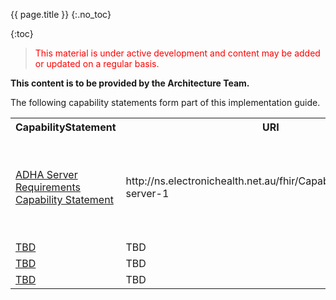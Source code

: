 {{ page.title }}
{:.no_toc}
<!-- TOC  the css styling for this is \pages\assets\css\project.css under 'markdown-toc'-->
{:toc}

> <p style="color:#ff0000;">This material is under active development and content may be added or updated on a regular basis.</p>


**This content is to be provided by the Architecture Team.**


The following capability statements form part of this implementation guide.

<table class="list" width="100%">
    <tr>
        <th>CapabilityStatement</th>
        <th>URI</th>
        <th>Description</th>
    </tr>
    <tr>
        <td><a href="CapabilityStatement-dh-server-1.html">ADHA Server Requirements Capability Statement</a></td>
        <td>http://ns.electronichealth.net.au/fhir/CapabilityStatement/dh-server-1</td>
        <td>The requirements for capabilities of a server implementing Australian Digital Health Agency FHIR RESTful Endpoints (au.digitalhealth.r4).</td>
    </tr>
    <tr>
        <td><a href="TBD">TBD</a></td>
        <td>TBD</td>
        <td>TBD</td>
    </tr>
    <tr>
        <td><a href="TBD">TBD</a></td>
        <td>TBD</td>
        <td>TBD</td>
    </tr>
    <tr>
        <td><a href="TBD">TBD</a></td>
        <td>TBD</td>
        <td>TBD</td>
    </tr>
 </table>

<!--This section outlines conformance requirements


### Conformance requirements for Server
[Source Resource](CapabilityStatement-dh-server-1.html)



etc

 ### Conformance requirements for Client

[Source Resource](CapabilityStatement-client.html)

- FHIR Version: 1.9.0
- Supported formats: xml, json
- Published: 2017-03-08
- Published by: Health eData include

etc


```
Steps for adding this narrative to CapStatements  - if you don't want to generate it

1) Create narrative in markdown
2) View Page source in Browser and copy the html content and save as .xhtml file

3) Edit xhtml content  ( I use xml spy since can view in browser mode )

1) Change title

2)  Edit  or remove TOC  ( contains both client and server links)

3) Remove any relative links to build (e.g., xml / json views)  since these will break if not viewed inside of IG

4) Remove or replace any unsupported xhtml characters:  You can catch these using the w3 validator or by trying to view in browser
   e.g., replace ";&nbsp" with "&#160;"

4) Insert in CapabilityStatement.text.div as xhtml
    Make CapabilityStatement.text.status = "additional"

e.g.
 <text>
    <status value="additional"/>
    <div xmlns="http://www.w3.org/1999/xhtml">
...(inserted xhtml here)...
   </div>

save CapabilityStatement file
```
-->